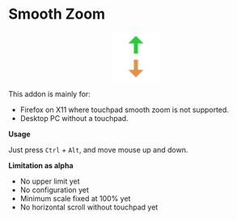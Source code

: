 # Smooth Zoom

<p align=center><img src="icons/icon-48.png" width=96></img></p>

This addon is mainly for:

<ul>
    <li>Firefox on X11 where touchpad smooth zoom is not supported.</li>
    <li>Desktop PC without a touchpad.</li>
</ul>

<b>Usage</b>

Just press <code>Ctrl</code> + <code>Alt</code>, and move mouse up and down.

<b>Limitation as alpha</b>

<ul>
    <li>No upper limit yet</li>
    <li>No configuration yet</li>
    <li>Minimum scale fixed at 100% yet</li>
    <li>No horizontal scroll without touchpad yet</li>
</ul>
